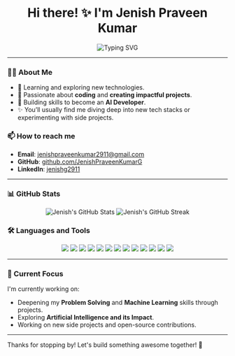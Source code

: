 <h1 align="center">Hi there! ✨ I'm Jenish Praveen Kumar</h1>

<p align="center">
  <img src="https://readme-typing-svg.demolab.com?font=Fira+Code&pause=1000&center=true&vCenter=true&width=435&lines=EAT%2C+SLEEP%2C+CODE%2C+REPEAT;Aspiring+AI+Engineer;Passionate+Coder+%F0%9F%92%BB;Continuous+Learner+%E2%9A%A1%EF%B8%8F" alt="Typing SVG" />
</p>

---

### 🧑‍💻 About Me

- 🌱 Learning and exploring new technologies.
- 🚀 Passionate about **coding** and **creating impactful projects**.
- 💼 Building skills to become an **AI Developer**.
- ✨ You’ll usually find me diving deep into new tech stacks or experimenting with side projects.

### 📫 How to reach me

- **Email**: [jenishpraveenkumar2911@gmail.com](mailto:jenishpraveenkumar2911@gmail.com)
- **GitHub**: [github.com/JenishPraveenKumarG](https://github.com/JenishPraveenKumarG)
- **LinkedIn**: [jenishg2911](https://www.linkedin.com/in/jenishg2911?utm_source=share&utm_campaign=share_via&utm_content=profile&utm_medium=android_app)

---

### 📊 GitHub Stats

<div align="center">
  <img src="https://github-readme-stats.vercel.app/api?username=JenishPraveenKumarG&show_icons=true&theme=radical" alt="Jenish's GitHub Stats" />
  <img src="https://github-readme-streak-stats.herokuapp.com/?user=JenishPraveenKumarG&theme=radical" alt="Jenish's GitHub Streak" />
</div>

### 🛠️ Languages and Tools

<p align="center">
  <img src="https://img.shields.io/badge/-Python-3776AB?logo=python&logoColor=white&style=for-the-badge" />
  <img src="https://img.shields.io/badge/-JavaScript-F7DF1E?logo=javascript&logoColor=black&style=for-the-badge" />
  <img src="https://img.shields.io/badge/-HTML-E34F26?logo=html5&logoColor=white&style=for-the-badge" />
  <img src="https://img.shields.io/badge/-CSS-1572B6?logo=css3&logoColor=white&style=for-the-badge" />
  <img src="https://img.shields.io/badge/-Pandas-150458?logo=pandas&logoColor=white&style=for-the-badge" />
  <img src="https://img.shields.io/badge/-SQL-4479A1?logo=postgresql&logoColor=white&style=for-the-badge" />
  <img src="https://img.shields.io/badge/-Git-F05032?logo=git&logoColor=white&style=for-the-badge" />
  <img src="https://img.shields.io/badge/-Machine%20Learning-FF6F00?style=for-the-badge" />
  <img src="https://img.shields.io/badge/-TensorFlow-FF6F00?logo=tensorflow&logoColor=white&style=for-the-badge" />
  <img src="https://img.shields.io/badge/-NumPy-013243?logo=numpy&logoColor=white&style=for-the-badge" />
  <img src="https://img.shields.io/badge/-OpenCV-5C3EE8?logo=opencv&logoColor=white&style=for-the-badge" />
  <img src="https://img.shields.io/badge/-PyTorch-EE4C2C?logo=pytorch&logoColor=white&style=for-the-badge" />
  <img src="https://img.shields.io/badge/-Deep%20Learning-3A3A3A?style=for-the-badge" />
</p>

---

### 🌱 Current Focus

I'm currently working on:
- Deepening my **Problem Solving** and **Machine Learning** skills through projects.
- Exploring **Artificial Intelligence and its Impact**.
- Working on new side projects and open-source contributions.

---

Thanks for stopping by! Let's build something awesome together! 🚀
